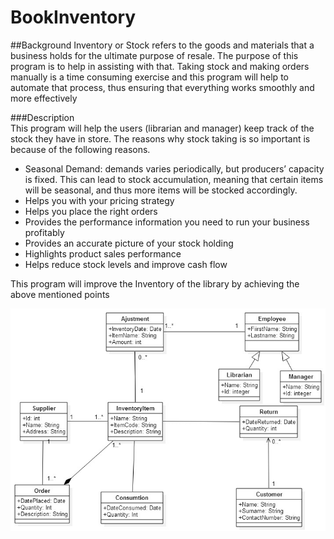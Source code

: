 # BookInventory #

##Background 
Inventory or Stock refers to the goods and materials that a business holds for the ultimate purpose of resale. The purpose of this program is to help in assisting with that. Taking stock and making orders manually is a time consuming exercise and this program will help to automate that process, thus ensuring that everything works smoothly and more effectively

###Description  
This program will help the users (librarian and manager) keep track of the stock they have in store. The reasons why stock taking is so important is because of the following reasons.


  - Seasonal Demand: demands varies periodically, but producers’ capacity is fixed. This can lead to stock accumulation, meaning     that certain items will be seasonal, and thus more items will be stocked accordingly.
  - Helps you with your pricing strategy
  - Helps you place the right orders
  - Provides the performance information you need to run your business profitably
  - Provides an accurate picture of your stock holding
  - Highlights product sales performance
  - Helps reduce stock levels and improve cash flow

This program will improve the Inventory of the library by achieving the above mentioned points

![alt tag](https://github.com/btimmie/BookInventory/blob/master/Main.jpg)

  
